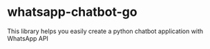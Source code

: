 # whatsapp-chatbot-go
This library helps you easily create a python chatbot application with WhatsApp API

